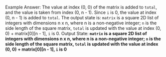 Example Answer:
The value at index (0, 0) of the matrix is added to `total`, and the value is taken from index (0, n - 1). Since `i` is 0, the value at index (0, n - 1) is added to `total`. The output state is: `matrix` is a square 2D list of integers with dimensions n x n, where n is a non-negative integer; `n` is the side length of the square matrix, `total` is updated with the value at index (0, 0) + matrix[0][n - 1], `i` is 0.
Output State: **`matrix` is a square 2D list of integers with dimensions n x n, where n is a non-negative integer; `n` is the side length of the square matrix, `total` is updated with the value at index (0, 0) + matrix[0][n - 1], `i` is 0**